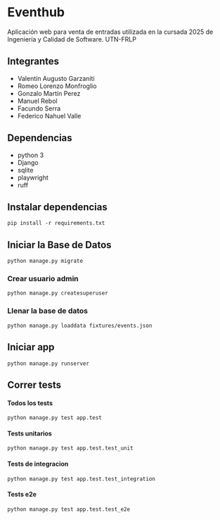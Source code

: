 # Eventhub

Aplicación web para venta de entradas utilizada en la cursada 2025 de Ingeniería y Calidad de Software. UTN-FRLP

## Integrantes

- Valentín Augusto Garzaniti
- Romeo Lorenzo Monfroglio
- Gonzalo Martín Perez
- Manuel Rebol
- Facundo Serra
- Federico Nahuel Valle



## Dependencias

- python 3
- Django
- sqlite
- playwright
- ruff

## Instalar dependencias
```
pip install -r requirements.txt
```

## Iniciar la Base de Datos

```
python manage.py migrate
```

### Crear usuario admin

```
python manage.py createsuperuser
```

### Llenar la base de datos

```
python manage.py loaddata fixtures/events.json
```

## Iniciar app

```
python manage.py runserver
```

## Correr tests
#### Todos los tests
```
python manage.py test app.test
```
#### Tests unitarios
```
python manage.py test app.test.test_unit
```
#### Tests de integracion
```
python manage.py test app.test.test_integration
```
#### Tests e2e
```
python manage.py test app.test.test_e2e
```
